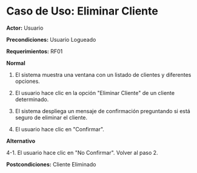 # Caso de Uso: Eliminar Cliente

**Actor:** Usuario

**Precondiciones:** Usuario Logueado

**Requerimientos:** RF01

**Normal**

1. El sistema muestra una ventana con un listado de clientes y diferentes opciones.

2. El usuario hace clic en la opción "Eliminar Cliente" de un cliente determinado.

3. El sistema despliega un mensaje de confirmación preguntando si está seguro de eliminar el cliente.

4. El usuario hace clic en "Confirmar".

**Alternativo**

4-1. El usuario hace clic en "No Confirmar". Volver al paso 2.

**Postcondiciones:** Cliente Eliminado